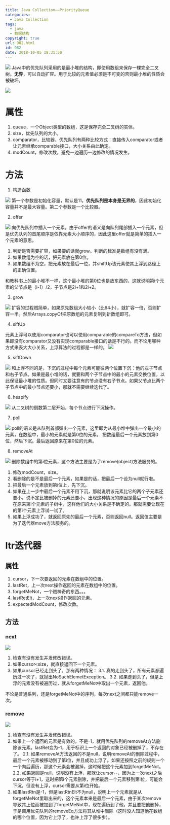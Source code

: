 ```yaml
---
title: Java Collection——PriorityQueue
categories:
  - Java Collection
tags:
  - java
  - 数据结构
copyright: true
url: 982.html
id: 982
date: 2018-10-05 18:31:50
---
```


![](https://kherrisanbucketone.oss-cn-shanghai.aliyuncs.com/5e8210e35fb88ecb1fdf30acb61e0c78.png) Java中的优先队列采用的是最小堆的结构，即使用数组来保存一棵完全二叉树。**无界**，可以自动扩容。用于比较的元素值必须是不可变的否则最小堆的性质会被破坏。

<!-- more -->

 ![](https://kherrisanbucketone.oss-cn-shanghai.aliyuncs.com/b969e51cd210f011a3bd6b8062a1e37b.png)

属性
==

1.  queue，一个Object类型的数组，这是保存完全二叉树的实体。
2.  size，优先队列的大小。
3.  comparator，比较器，优先队列有两种比较方式：直接传入comparator或者让元素继承comparable接口，大小关系由此确定。
4.  modCount，修改次数，避免一边遍历一边修改的情况发生。

方法
==

1.  构造函数

![](https://kherrisanbucketone.oss-cn-shanghai.aliyuncs.com/1fe7802e49a2a44c3ef2f4c7c76cfc70.png) 第一个参数是初始化容量，默认是11，**优先队列是本身是无界的**，因此初始化容量并不是最大容量。第二个参数是一个比较器。

2.  offer

![](https://kherrisanbucketone.oss-cn-shanghai.aliyuncs.com/998f055c56e027ba9469f64dfd25a4f5.png) 向优先队列中插入一个元素。由于offer的语义是向队列尾部插入一个元素，但是优先队列的首尾顺序是依靠元素大小顺序的，因此这里offer就是简单的插入一个元素的意思。

1.  判断是否需要扩容，如果要的话就grow。判断的标准是数组有没有满。
2.  如果数组为空的话，把元素放在第0位。
3.  如果数组不为空，把元素放在最后一位，并shiftUp该元素使其上浮到路径上的正确位置。

和教科书上的最小堆不一样，这个最小堆的第0位也是放东西的，这就说明第i个元素的父节点是（i-1）/2，子节点是2i+1和2i+2。

3.  grow

![](https://kherrisanbucketone.oss-cn-shanghai.aliyuncs.com/4cce5cea01ccdf0b5019a76c5a33966f.png) 扩容的过程贼简单，如果原先数组大小较小（比64小），就扩容一倍，否则扩容一半。然后Arrays.copyOf把原数组的元素复制到新数组即可。

4.  siftUp

元素上浮可以使用comparator也可以使用comparable的compareTo方法，但如果即没有comparator又没有实现comparable接口的话是不行的。而不论用哪种方式来表大大小关系，上浮算法的过程都是一样的。 ![](https://kherrisanbucketone.oss-cn-shanghai.aliyuncs.com/cb61a3363ccd546506cb98788c1d7c6a.png)

5.  siftDown

![](https://kherrisanbucketone.oss-cn-shanghai.aliyuncs.com/c41422d0eef4943e049b6eba218cfea9.png) 和上浮不同的是，下沉的过程中每个元素可能往两个位置下沉：他的左子节点和右子节点。如果是最小堆的话，就要和两个子节点中的最小的元素交换位置，以此保证最小堆的性质。但同时又要注意有的节点没有右子节点。如果父节点比两个子节点中的最小节点还要小，那就不需要继续迭代了。

6.  heapify

![](https://kherrisanbucketone.oss-cn-shanghai.aliyuncs.com/fe367d5c7ebba6912b9d555d9509cb1a.png) 从二叉树的倒数第二层开始，每个节点进行下沉操作。

7.  poll

![](https://kherrisanbucketone.oss-cn-shanghai.aliyuncs.com/1f31843643155b3db11d404e15bf4f5b.png) poll的语义是从队列首部弹出一个元素，这里即为从最小堆中弹出一个最小的元素，在数组中，最小的元素就是第0位的元素。 把数组最后一个元素放到第0位，然后下沉。最后返回原来在第0位的元素。

8.  removeAt

![](https://kherrisanbucketone.oss-cn-shanghai.aliyuncs.com/e4578ad3f1c3db8e7fcd0496f258ee49.png) 删除数组中的第i位元素，这个方法主要是为了remove(object)方法服务的。

1.  修改modCount，size。
2.  看删除的是不是最后一个元素，如果是的话，把最后一个设为null就行啦。
3.  把最后一个元素放到第i位上，先下沉。
4.  如果在上一步中最后一个元素不用下沉，那就说明该元素比它的两个子元素还要小，说不定比被删掉的元素还要小，出现这种情况的原因是最后一个元素不在原来第i个元素的子树中，这样他们的大小关系是不确定的。那就需要让现在的第i个元素上浮试一试了。
5.  如果上浮成功了，就返回原先的最后一个元素，否则返回null。返回值主要是为了迭代器move方法服务的。

Itr迭代器
======

属性
--

1.  cursor，下一次要返回的元素在数组中的位置。
2.  lastRet，上一次next操作返回的元素在数组中的位置。
3.  forgetMeNot，一个贼神奇的东西。。。
4.  lastRetElt，上一次next操作返回的元素。
5.  expectedModCount，修改次数。

方法
--

### next

![](https://kherrisanbucketone.oss-cn-shanghai.aliyuncs.com/9bd982b40e903e670d6f727ddd0734ad.png)

1.  检查有没有发生并发修改错误。
2.  如果cursor<size，就直接返回下一个元素。
3.  如果cursor已经走到头了，那有两种情况： 3.1. 真的走到头了，所有元素都遍历过一次了，就抛出NoSuchElemetException。 3.2. 如果走到头了，但是上浮的元素没有被遍历过，就从forgetMeNot中取出一个元素，返回他。

不论是普通系列，还是forgetMeNot中的序列，每次next之间都只能remove一次。

### remove

![](https://kherrisanbucketone.oss-cn-shanghai.aliyuncs.com/59384f64e44c67a6765cfea27c15617a.png)

1.  检查有没有发生并发修改错误。
2.  如果上一个返回的元素是有效的，不是-1，就用优先队列的removeAt方法删除该元素。lastRet变为-1，用于标识上一个返回的对象已经被删掉了，不存在了。 2.1. 如果removeAt方法返回的不是null，说明removeAt的删除过程中，最后一个元素被移动到了第i位，并且成功上浮了。如果还按照之前的规则一个一个向后遍历，那这个元素会被漏掉，这时候把这个元素加到forgetMeNot。 2.2. 如果返回是null，说明没有上浮，那就让cursor--，因为上一次next之后cursor等于i+1，这时把第i个元素删除，并把最后一个元素移到第i位，可能会下沉，但没有上浮，cursor需要从第i位开始。
3.  如果lastRtn是-1，但是lastRtnElt不为null，说明上一个元素就是从forgetMeNot里取出来的，这个元素本来是最后一个元素，由于某次remove导致其上位而被加到了forgetMeNot中，现在遍历到了他，并且要把他删掉，于是调用优先队列的removeEq方法将其从堆中删除（这时没人知道他在数组的哪个位置，因为它上浮了，也许上浮了很多步）。